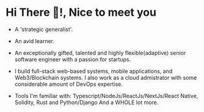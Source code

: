 <h1>Hi There 👋!, Nice to meet you</h1>

- A 'strategic generalist'.
- An avid learner. 
- An exceptionally gifted, talented and highly flexible(adaptive) senior software engineer with a passion for startups.

- I build full-stack web-based systems, mobile applications, and Web3/Blockchain systems. I also work as a cloud admistrator with some considerable amount of DevOps expertise.

- Tools I'm familiar with: Typescript/NodeJs/ReactJs/NextJs/React Native, Solidity, Rust and Python/Django And a WHOLE lot more. 


